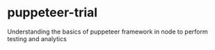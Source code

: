 # puppeteer-trial
Understanding the basics of puppeteer framework in node to perform testing and analytics
